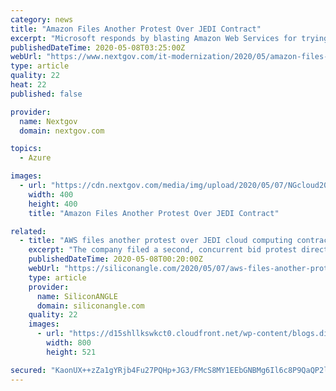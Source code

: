 ```yaml
---
category: news
title: "Amazon Files Another Protest Over JEDI Contract"
excerpt: "Microsoft responds by blasting Amazon Web Services for trying to force a do-over for the multibillion-dollar cloud contract."
publishedDateTime: 2020-05-08T03:25:00Z
webUrl: "https://www.nextgov.com/it-modernization/2020/05/amazon-files-another-protest-over-jedi-contract/165243/"
type: article
quality: 22
heat: 22
published: false

provider:
  name: Nextgov
  domain: nextgov.com

topics:
  - Azure

images:
  - url: "https://cdn.nextgov.com/media/img/upload/2020/05/07/NGcloud20200507/open-graph.jpg"
    width: 400
    height: 400
    title: "Amazon Files Another Protest Over JEDI Contract"

related:
  - title: "AWS files another protest over JEDI cloud computing contract award"
    excerpt: "The company filed a second, concurrent bid protest directly with the DOD this week. The protest comes after a federal court judge’s decision to grant the DOD a 120-day remand to “reconsider the aspects of the procurement challenged in Amazon’s protest of the JEDI contract."
    publishedDateTime: 2020-05-08T00:20:00Z
    webUrl: "https://siliconangle.com/2020/05/07/aws-files-another-protest-jedi-cloud-computing-contract-award/"
    type: article
    provider:
      name: SiliconANGLE
      domain: siliconangle.com
    quality: 22
    images:
      - url: "https://d15shllkswkct0.cloudfront.net/wp-content/blogs.dir/1/files/2020/05/pentagon-80394_1920-tpsdave-pixabay-800x521.jpg"
        width: 800
        height: 521

secured: "KaonUX++zZa1gYRjb4Fu27PQHp+JG3/FMcS8MY1EEbGNBMg6Il6c8P9QaQP2lBk3N+jo0OfhQ3B/KJ0DlRR/bsxeu3wJZSKjoYoZNt9AJxQ/v48lVzsJTq1N1i8KkkhKdVC1/ISgOjmEwCnEJ211jCitqm/0Ul4xmvtnRBzfI4TnJVa2+2VDASuAdRbs3eeYA6HXffYTtksB2m6CjSmYbmHaxna1Kg+t9euMyoHzEcg9C5AWU0mk8MGtcd05j9avKjTkYhcN/mvWIShB4ORqWj8pL9hfj3GJz4frTEAK2s1TH6yeA1PT4ERHBbaDnPVtFZjZuyYTgJQtdGlCn+gatzflZjJBXoaDeYcvyIlwG04cIojdTUWcFSYm2FqflEhnz42FI6uNXEHhLiDyRsJA5vSe0W+Il+amDZyYzTiYD1PAkWgSFwUa+crEtF3M/MPAb1/deirPyoO5Is4qxA3DQD1hx9r2MdUSyQa45pi7Ls0=;1yKqWCZfjlYivaMoGgSShw=="
---
```


